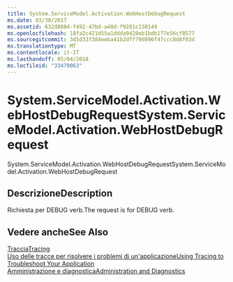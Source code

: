 ```yaml
---
title: System.ServiceModel.Activation.WebHostDebugRequest
ms.date: 03/30/2017
ms.assetid: 632d8084-f492-47bd-a40d-f9281c130149
ms.openlocfilehash: 18fa2c421d55a1ddda9420eb1bdb177e56cf8577
ms.sourcegitcommit: 3d5d33f384eeba41b2dff79d096f47ccc8d8f03d
ms.translationtype: MT
ms.contentlocale: it-IT
ms.lasthandoff: 05/04/2018
ms.locfileid: "33479063"
---
```

# <a name="systemservicemodelactivationwebhostdebugrequest"></a><span data-ttu-id="a2c3a-102">System.ServiceModel.Activation.WebHostDebugRequest</span><span class="sxs-lookup"><span data-stu-id="a2c3a-102">System.ServiceModel.Activation.WebHostDebugRequest</span></span>
<span data-ttu-id="a2c3a-103">System.ServiceModel.Activation.WebHostDebugRequest</span><span class="sxs-lookup"><span data-stu-id="a2c3a-103">System.ServiceModel.Activation.WebHostDebugRequest</span></span>  
  
## <a name="description"></a><span data-ttu-id="a2c3a-104">Descrizione</span><span class="sxs-lookup"><span data-stu-id="a2c3a-104">Description</span></span>  
 <span data-ttu-id="a2c3a-105">Richiesta per DEBUG verb.</span><span class="sxs-lookup"><span data-stu-id="a2c3a-105">The request is for DEBUG verb.</span></span>  
  
## <a name="see-also"></a><span data-ttu-id="a2c3a-106">Vedere anche</span><span class="sxs-lookup"><span data-stu-id="a2c3a-106">See Also</span></span>  
 [<span data-ttu-id="a2c3a-107">Traccia</span><span class="sxs-lookup"><span data-stu-id="a2c3a-107">Tracing</span></span>](../../../../../docs/framework/wcf/diagnostics/tracing/index.md)  
 [<span data-ttu-id="a2c3a-108">Uso delle tracce per risolvere i problemi di un'applicazione</span><span class="sxs-lookup"><span data-stu-id="a2c3a-108">Using Tracing to Troubleshoot Your Application</span></span>](../../../../../docs/framework/wcf/diagnostics/tracing/using-tracing-to-troubleshoot-your-application.md)  
 [<span data-ttu-id="a2c3a-109">Amministrazione e diagnostica</span><span class="sxs-lookup"><span data-stu-id="a2c3a-109">Administration and Diagnostics</span></span>](../../../../../docs/framework/wcf/diagnostics/index.md)
